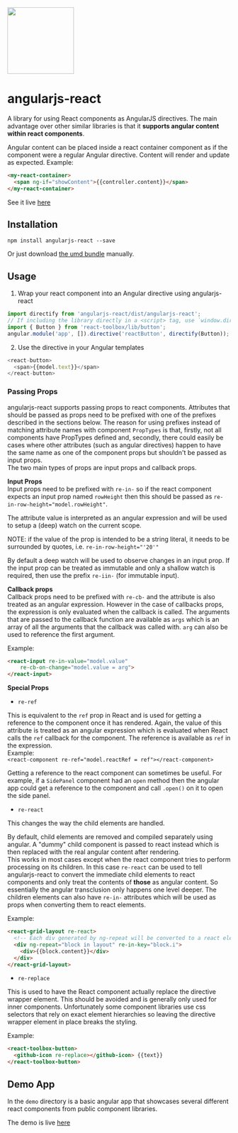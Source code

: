 <img alt="" src="https://github.com/jeremyhewett/angularjs-react/raw/master/logo.png" width="150px" />

# angularjs-react
A library for using React components as AngularJS directives. The main advantage over other similar libraries is that it **supports angular content within react components**.  

Angular content can be placed inside a react container component as if the component were a regular Angular directive. Content will render and update as expected.
Example:
```html
<my-react-container>
  <span ng-if="showContent">{{controller.content}}</span>
</my-react-container>
```

See it live [here](http://plnkr.co/edit/LuZsTIez2JHYP0L9xuh3?p=preview)  

## Installation
`npm install angularjs-react --save`

Or just download [the umd bundle](https://raw.githubusercontent.com/jeremyhewett/angularjs-react/master/dist/angularjs-react.umd.js) manually.

## Usage
1. Wrap your react component into an Angular directive using angularjs-react  
```js
import directify from 'angularjs-react/dist/angularjs-react';
// If including the library directly in a <script> tag, use `window.directify`
import { Button } from 'react-toolbox/lib/button';
angular.module('app', []).directive('reactButton', directify(Button));
```

2. Use the directive in your Angular templates
```js
<react-button>
  <span>{{model.text}}</span>
</react-button>
```

### Passing Props
angularjs-react supports passing props to react components. Attributes that should be passed as props need to be prefixed with one of the prefixes described in the sections below. The reason for using prefixes instead of matching attribute names with component `PropTypes` is that, firstly, not all components have PropTypes defined and, secondly, there could easily be cases where other attributes (such as angular directives) happen to have the same name as one of the component props but shouldn't be passed as input props.  
The two main types of props are input props and callback props.

**Input Props**  
Input props need to be prefixed with `re-in-` so if the react component expects an input prop named `rowHeight` then this should be passed as `re-in-row-height="model.rowHeight"`.
  
The attribute value is interpreted as an angular expression and will be used to setup a (deep) watch on the current scope.

NOTE: if the value of the prop is intended to be a string literal, it needs to be surrounded by quotes, i.e. `re-in-row-height="'20'"`

By default a deep watch will be used to observe changes in an input prop. If the input prop can be treated as immutable and only a shallow watch is required, then use the prefix `re-iin-` (for immutable input).

**Callback props**  
Callback props need to be prefixed with `re-cb-` and the attribute is also treated as an angular expression. However in the case of callbacks props, the expression is only evaluated when the callback is called. The arguments that are passed to the callback function are available as `args` which is an array of all the arguments that the callback was called with. `arg` can also be used to reference the first argument.

Example:  
```html
<react-input re-in-value="model.value"
    re-cb-on-change="model.value = arg">  
</react-input>
``` 

**Special Props**

 * `re-ref`
 
This is equivalent to the `ref` prop in React and is used for getting a reference to the component once it has rendered.
Again, the value of this attribute is treated as an angular expression which is evaluated when React calls the `ref` callback for the component. The reference is available as `ref` in the expression.  
Example:  
`<react-component re-ref="model.reactRef = ref"></react-component>`

Getting a reference to the react component can sometimes be useful. For example, if a `SidePanel` component had an `open` method then the angular app could get a reference to the component and call `.open()` on it to open the side panel.

 * `re-react`
 
This changes the way the child elements are handled.

By default, child elements are removed and compiled separately using angular. A "dummy" child component is passed to react instead which is then replaced with the real angular content after rendering.  
This works in most cases except when the react component tries to perform processing on its children. In this case `re-react` can be used to tell angularjs-react to convert the immediate child elements to react components and only treat the contents of **those** as angular content. So essentially the angular transclusion only happens one level deeper.
The children elements can also have `re-in-` attributes which will be used as props when converting them to react elements.  

Example:  
```html
<react-grid-layout re-react>
  <!-- Each div generated by ng-repeat will be converted to a react element and passed as children to the react-grid-layout component -->
  <div ng-repeat="block in layout" re-in-key="block.i">
    <div>{{block.content}}</div>
  </div>
</react-grid-layout>
```

 * `re-replace`
   
This is used to have the React component actually replace the directive wrapper element. This should be avoided and is generally only used for inner components.
Unfortunately some component libraries use css selectors that rely on exact element hierarchies so leaving the directive wrapper element in place breaks the styling.  

Example:
```html
<react-toolbox-button>
  <github-icon re-replace></github-icon> {{text}}
</react-toolbox-button>
```

## Demo App
In the `demo` directory is a basic angular app that showcases several different react components from public component libraries.

The demo is live [here](http://plnkr.co/edit/LuZsTIez2JHYP0L9xuh3?p=preview)
